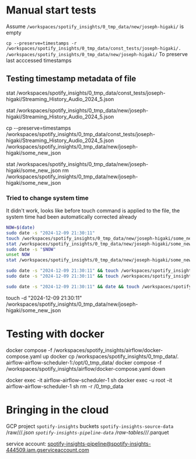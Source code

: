 # Manual start tests

Assume `/workspaces/spotify_insights/0_tmp_data/new/joseph-higaki/` is empty

`cp --preserve=timestamps -r /workspaces/spotify_insights/0_tmp_data/const_tests/joseph-higaki/. /workspaces/spotify_insights/0_tmp_data/new/joseph-higaki/`
To preserve last acccessed timestamps



## Testing timestamp metadata of file

stat /workspaces/spotify_insights/0_tmp_data/const_tests/joseph-higaki/Streaming_History_Audio_2024_5.json

stat /workspaces/spotify_insights/0_tmp_data/new/joseph-higaki/Streaming_History_Audio_2024_5.json

cp --preserve=timestamps /workspaces/spotify_insights/0_tmp_data/const_tests/joseph-higaki/Streaming_History_Audio_2024_5.json /workspaces/spotify_insights/0_tmp_data/new/joseph-higaki/some_new_json


stat /workspaces/spotify_insights/0_tmp_data/new/joseph-higaki/some_new_json
rm /workspaces/spotify_insights/0_tmp_data/new/joseph-higaki/some_new_json

### Tried to change system time

It didn't work, looks like before touch command is applied to the file, the system time had been automatically corrected already

```bash
NOW=$(date) 
sudo date -s "2024-12-09 21:30:11" 
touch /workspaces/spotify_insights/0_tmp_data/new/joseph-higaki/some_new_json
stat /workspaces/spotify_insights/0_tmp_data/new/joseph-higaki/some_new_json
sudo date -s "$NOW"
unset NOW
stat /workspaces/spotify_insights/0_tmp_data/new/joseph-higaki/some_new_json

sudo date -s "2024-12-09 21:30:11" && touch /workspaces/spotify_insights/0_tmp_data/new/joseph-higaki/some_new_json && sudo date -s "$NOW"
sudo date -s "2024-12-09 21:30:11" && touch /workspaces/spotify_insights/0_tmp_data/new/joseph-higaki/some_new_json && stat /workspaces/spotify_insights/0_tmp_data/new/joseph-higaki/some_new_json

sudo date -s "2024-12-09 21:30:11" && date && touch /workspaces/spotify_insights/0_tmp_data/new/joseph-higaki/some_new_json && stat /workspaces/spotify_insights/0_tmp_data/new/joseph-higaki/some_new_json
```
touch -d "2024-12-09 21:30:11"  /workspaces/spotify_insights/0_tmp_data/new/joseph-higaki/some_new_json

# Testing with docker
docker compose -f /workspaces/spotify_insights/airflow/docker-compose.yaml up
docker cp  /workspaces/spotify_insights/0_tmp_data/. airflow-airflow-scheduler-1:/opt/0_tmp_data/
docker compose -f /workspaces/spotify_insights/airflow/docker-compose.yaml down 

docker exec -it airflow-airflow-scheduler-1 sh
docker exec -u root -it airflow-airflow-scheduler-1 sh
rm -r /0_tmp_data


# Bringing in the cloud

GCP project `spotify-insights`
buckets
`spotify-insights-source-data`
/raw/<user-name>/<snapshot-date>/*.json
`spotify-insights-pipeline-data`
/raw-tables/<user-name>/<snapshot-date>/*.parquet

service account: spotify-insights-pipeline@spotify-insights-444509.iam.gserviceaccount.com


